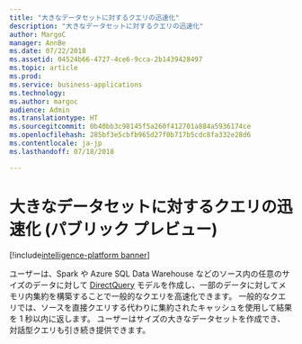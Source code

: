 ```yaml
---
title: "大きなデータセットに対するクエリの迅速化"
description: "大きなデータセットに対するクエリの迅速化"
author: MargoC
manager: AnnBe
ms.date: 07/22/2018
ms.assetid: 04524b66-4727-4ce6-9cca-2b1439428497
ms.topic: article
ms.prod: 
ms.service: business-applications
ms.technology: 
ms.author: margoc
audience: Admin
ms.translationtype: HT
ms.sourcegitcommit: 0b40bb3c98145f5a260f412701a884a5936174ce
ms.openlocfilehash: 285bf3e5cbfb965d27f0b717b5cdc8fa332e28d6
ms.contentlocale: ja-jp
ms.lasthandoff: 07/18/2018

---
```


#  <a name="query-acceleration-for-large-datasets-public-preview"></a>大きなデータセットに対するクエリの迅速化 (パブリック プレビュー)

[!include[intelligence-platform banner](../../includes/intelligence-platform.md)]



ユーザーは、Spark や Azure SQL Data Warehouse などのソース内の任意のサイズのデータに対して [DirectQuery](https://docs.microsoft.com/power-bi/desktop-directquery-about) モデルを作成し、一部のデータに対してメモリ内集約を構築することで一般的なクエリを高速化できます。 一般的なクエリでは、ソースを直接クエリする代わりに集約されたキャッシュを使用して結果を 1 秒以内に返します。 ユーザーはサイズの大きなデータセットを作成でき、対話型クエリも引き続き提供できます。


